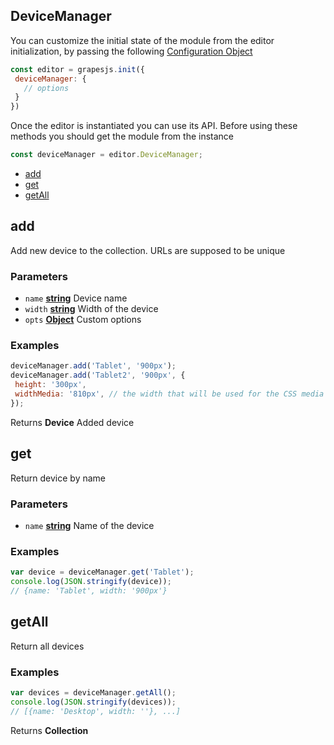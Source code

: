 <!-- Generated by documentation.js. Update this documentation by updating the source code. -->

## DeviceManager

You can customize the initial state of the module from the editor initialization, by passing the following [Configuration Object][1]

```js
const editor = grapesjs.init({
 deviceManager: {
   // options
 }
})
```

Once the editor is instantiated you can use its API. Before using these methods you should get the module from the instance

```js
const deviceManager = editor.DeviceManager;
```

-   [add][2]
-   [get][3]
-   [getAll][4]

## add

Add new device to the collection. URLs are supposed to be unique

### Parameters

-   `name` **[string][5]** Device name
-   `width` **[string][5]** Width of the device
-   `opts` **[Object][6]** Custom options

### Examples

```javascript
deviceManager.add('Tablet', '900px');
deviceManager.add('Tablet2', '900px', {
 height: '300px',
 widthMedia: '810px', // the width that will be used for the CSS media
});
```

Returns **Device** Added device

## get

Return device by name

### Parameters

-   `name` **[string][5]** Name of the device

### Examples

```javascript
var device = deviceManager.get('Tablet');
console.log(JSON.stringify(device));
// {name: 'Tablet', width: '900px'}
```

## getAll

Return all devices

### Examples

```javascript
var devices = deviceManager.getAll();
console.log(JSON.stringify(devices));
// [{name: 'Desktop', width: ''}, ...]
```

Returns **Collection** 

[1]: https://github.com/artf/grapesjs/blob/master/src/device_manager/config/config.js

[2]: #add

[3]: #get

[4]: #getAll

[5]: https://developer.mozilla.org/docs/Web/JavaScript/Reference/Global_Objects/String

[6]: https://developer.mozilla.org/docs/Web/JavaScript/Reference/Global_Objects/Object
